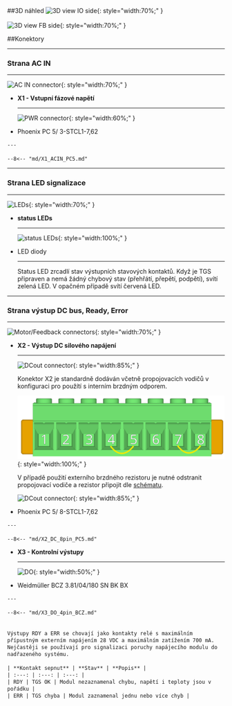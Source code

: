 <!--
# Popis zařízení   

## Konektory
-->
##3D náhled
![3D view IO side](../img/IOside.svg){: style="width:70%;" }
<br>
<br>
![3D view FB side](../img/MotSide.svg){: style="width:70%;" }

##Konektory
___
### Strana AC IN
___

![AC IN connector](../../../../source/img/TGS-320-10_15_ACside.png){: style="width:70%;" }


<div class="grid cards" markdown>

-   **X1 - Vstupní fázové napětí**

    ---
	
	![PWR connector](../../../../source/img/1778078.svg){: style="width:60%;" }

-    Phoenix PC 5/ 3-STCL1-7,62

	---
	
	--8<-- "md/X1_ACIN_PC5.md"

</div>

___
### Strana LED signalizace
___


![LEDs](../../../../source/img/TGS-320-10_15_LEDSide.png){: style="width:70%;" }

<div class="grid cards" markdown>

-	**status LEDs**

	---
	
	![status LEDs](../img/LEDs.svg){: style="width:100%;" }
	
-	LED diody

	---
	
	Status LED zrcadlí stav výstupních stavových kontaktů.
	Když je TGS připraven a nemá žádný chybový stav (přehřátí, přepětí, podpětí), svítí zelená LED.
	V opačném případě svítí červená LED.

</div>
   
   
___
### Strana výstup DC bus, Ready, Error
___

![Motor/Feedback connectors](../../../../source/img/TGS-320-10_15_DCbusSide.png){: style="width:70%;" }

<div class="grid cards" markdown>

-   **X2 - Výstup DC silového napájení**

    ---
	
	![DCout connector](../../../../source/img/1778120.svg){: style="width:85%;" }
	
	Konektor X2 je standardně dodáván včetně propojovacích vodičů v konfiguraci pro použítí s interním brzdným odporem.   
	
	![PWR connector](../../../../source/img/1778120jumper.svg){: style="width:100%;" }   
	
	V případě použití externího brzdného rezistoru je nutné odstranit propojovací vodiče a rezistor připojit dle [schématu](schematic.md).   
	
	![DCout connector](../../../../source/img/TGS-320_Rb.png){: style="width:85%;" }	

-    Phoenix PC 5/ 8-STCL1-7,62

	---

	--8<-- "md/X2_DC_8pin_PC5.md"

-   **X3 - Kontrolní výstupy**

    ---
	
	![DO](../../../../source/img/1792790000.svg){: style="width:50%;" }

-    Weidmüller BCZ 3.81/04/180 SN BK BX

    ---

	--8<-- "md/X3_DO_4pin_BCZ.md"
	
	
	Výstupy RDY a ERR se chovají jako kontakty relé s maximálním přípustným externím napájením 28 VDC a maximálním zatížením 700 mA.
	Nejčastěji se používají pro signalizaci poruchy napájecího modulu do nadřazeného systému.
	
	| **Kontakt sepnut** | **Stav** | **Popis** |
	| :---: | :---: | :---: |
	| RDY | TGS OK | Modul nezaznamenal chybu, napětí i teploty jsou v pořádku |
	| ERR | TGS chyba | Modul zaznamenal jednu nebo více chyb |
	
</div>


